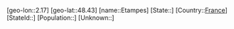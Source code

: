 ﻿---
location: [48.43,2.17]
type: City
tags:
- geo/City


SpocWebEntityId: 30081
isDeleted: false
confidential: public

---
[geo-lon::2.17]
[geo-lat::48.43]
[name::Etampes]
[State::]
[Country::[France](geo/Continent/Europe/France.md)]
[StateId::]
[Population::]
[Unknown::]

